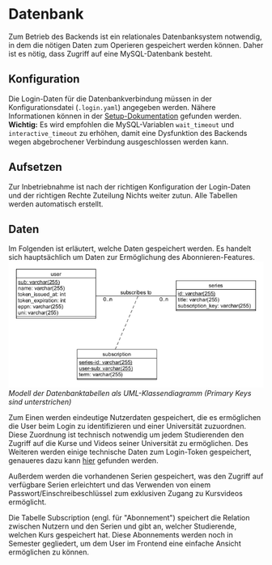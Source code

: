 # Datenbank
Zum Betrieb des Backends ist ein relationales Datenbanksystem notwendig, in dem die nötigen Daten zum Operieren gespeichert werden können. Daher ist es nötig, dass Zugriff auf eine MySQL-Datenbank besteht.

## Konfiguration
Die Login-Daten für die Datenbankverbindung müssen in der Konfigurationsdatei (`.login.yaml`) angegeben werden. Nähere Informationen können in der [Setup-Dokumentation](setup.md#datenbank) gefunden werden.  
**Wichtig:** Es wird empfohlen die MySQL-Variablen `wait_timeout` und `interactive_timeout` zu erhöhen, damit eine Dysfunktion des Backends wegen abgebrochener Verbindung ausgeschlossen werden kann.

## Aufsetzen
Zur Inbetriebnahme ist nach der richtigen Konfiguration der Login-Daten und der richtigen Rechte Zuteilung Nichts weiter zutun. Alle Tabellen werden automatisch erstellt.

## Daten
Im Folgenden ist erläutert, welche Daten gespeichert werden. Es handelt sich hauptsächlich um Daten zur Ermöglichung des Abonnieren-Features.  
![Modell der Datenbank](assets/images/database_diagram.png "Modell der Datenbank")  
*Modell der Datenbanktabellen als UML-Klassendiagramm (Primary Keys sind unterstrichen)*

  
Zum Einen werden eindeutige Nutzerdaten gespeichert, die es ermöglichen die User beim Login zu identifizieren und einer Universität zuzuordnen. Diese Zuordnung ist technisch notwendig um jedem Studierenden den Zugriff auf die Kurse und Videos seiner Universität zu ermöglichen. Des Weiteren werden einige technische Daten zum Login-Token gespeichert, genaueres dazu kann [hier](login.md) gefunden werden.  

Außerdem werden die vorhandenen Serien gespeichert, was den Zugriff auf verfügbare Serien erleichtert und das Verwenden von einem Passwort/Einschreibeschlüssel zum exklusiven Zugang zu Kursvideos ermöglicht.

Die Tabelle Subscription (engl. für "Abonnement") speichert die Relation zwischen Nutzern und den Serien und gibt an, welcher Studierende, welchen Kurs gespeichert hat. Diese Abonnements werden noch in Semester gegliedert, um dem User im Frontend eine einfache Ansicht ermöglichen zu können.
